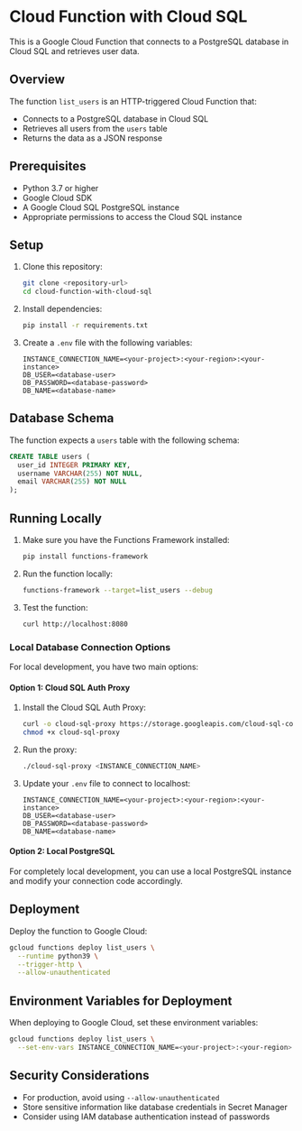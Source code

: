 # Cloud Function with Cloud SQL

This is a Google Cloud Function that connects to a PostgreSQL database in Cloud SQL and retrieves user data.

## Overview

The function `list_users` is an HTTP-triggered Cloud Function that:
- Connects to a PostgreSQL database in Cloud SQL
- Retrieves all users from the `users` table
- Returns the data as a JSON response

## Prerequisites

- Python 3.7 or higher
- Google Cloud SDK
- A Google Cloud SQL PostgreSQL instance
- Appropriate permissions to access the Cloud SQL instance

## Setup

1. Clone this repository:
   ```bash
   git clone <repository-url>
   cd cloud-function-with-cloud-sql
   ```

2. Install dependencies:
   ```bash
   pip install -r requirements.txt
   ```

3. Create a `.env` file with the following variables:
   ```
   INSTANCE_CONNECTION_NAME=<your-project>:<your-region>:<your-instance>
   DB_USER=<database-user>
   DB_PASSWORD=<database-password>
   DB_NAME=<database-name>
   ```

## Database Schema

The function expects a `users` table with the following schema:
```sql
CREATE TABLE users (
  user_id INTEGER PRIMARY KEY,
  username VARCHAR(255) NOT NULL,
  email VARCHAR(255) NOT NULL
);
```

## Running Locally

1. Make sure you have the Functions Framework installed:
   ```bash
   pip install functions-framework
   ```

2. Run the function locally:
   ```bash
   functions-framework --target=list_users --debug
   ```

3. Test the function:
   ```bash
   curl http://localhost:8080
   ```

### Local Database Connection Options

For local development, you have two main options:

#### Option 1: Cloud SQL Auth Proxy

1. Install the Cloud SQL Auth Proxy:
   ```bash
   curl -o cloud-sql-proxy https://storage.googleapis.com/cloud-sql-connectors/cloud-sql-proxy/v2.0.0/cloud-sql-proxy.darwin.amd64
   chmod +x cloud-sql-proxy
   ```

2. Run the proxy:
   ```bash
   ./cloud-sql-proxy <INSTANCE_CONNECTION_NAME>
   ```

3. Update your `.env` file to connect to localhost:
   ```
   INSTANCE_CONNECTION_NAME=<your-project>:<your-region>:<your-instance>
   DB_USER=<database-user>
   DB_PASSWORD=<database-password>
   DB_NAME=<database-name>
   ```

#### Option 2: Local PostgreSQL

For completely local development, you can use a local PostgreSQL instance and modify your connection code accordingly.

## Deployment

Deploy the function to Google Cloud:

```bash
gcloud functions deploy list_users \
  --runtime python39 \
  --trigger-http \
  --allow-unauthenticated
```

## Environment Variables for Deployment

When deploying to Google Cloud, set these environment variables:

```bash
gcloud functions deploy list_users \
  --set-env-vars INSTANCE_CONNECTION_NAME=<your-project>:<your-region>:<your-instance>,DB_USER=<database-user>,DB_PASSWORD=<database-password>,DB_NAME=<database-name>
```

## Security Considerations

- For production, avoid using `--allow-unauthenticated`
- Store sensitive information like database credentials in Secret Manager
- Consider using IAM database authentication instead of passwords
